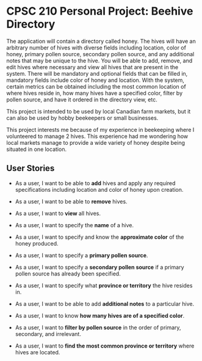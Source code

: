 # CPSC 210 Personal Project: Beehive Directory
The application will contain a directory called honey. The hives will have an arbitrary number of hives with diverse fields including location, color of honey, primary pollen source, secondary pollen source, and any additional notes that may be unique to the hive. You will be able to add, remove, and edit hives where necessary and view all hives that are present in the system. There will be mandatory and optional fields that can be filled in, mandatory fields include color of honey and location. With the system, certain metrics can be obtained including the most common location of where hives reside in, how many hives have a specified color, filter by pollen source, and have it ordered in the directory view, etc.

This project is intended to be used by local Canadian farm markets, but it can also be used by hobby beekeepers or small businesses.

This project interests me because of my experience in beekeeping where I volunteered to manage 2 hives. This experience had me wondering how local markets manage to provide a wide variety of honey despite being situated in one location.


## User Stories
- As a user, I want to be able to **add** hives and apply any required specifications including location and color of honey upon creation.
-	As a user, I want to be able to **remove** hives.
-	As a user, I want to **view** all hives.

-	As a user, I want to specify the **name** of a hive.
- As a user, I want to specify and know the **approximate color** of the honey produced.
-	As a user, I want to specify a **primary pollen source**.
-	As a user, I want to specify a **secondary pollen source** if a primary pollen source has already been specified.
-	As a user, I want to specify what **province or territory** the hive resides in.
-	As a user, I want to be able to add **additional notes** to a particular hive.

- As a user, I want to know **how many hives are of a specified color**.
- As a user, I want to **filter by pollen source** in the order of primary, secondary, and irrelevant.
-	As a user, I want to **find the most common province or territory** where hives are located.
